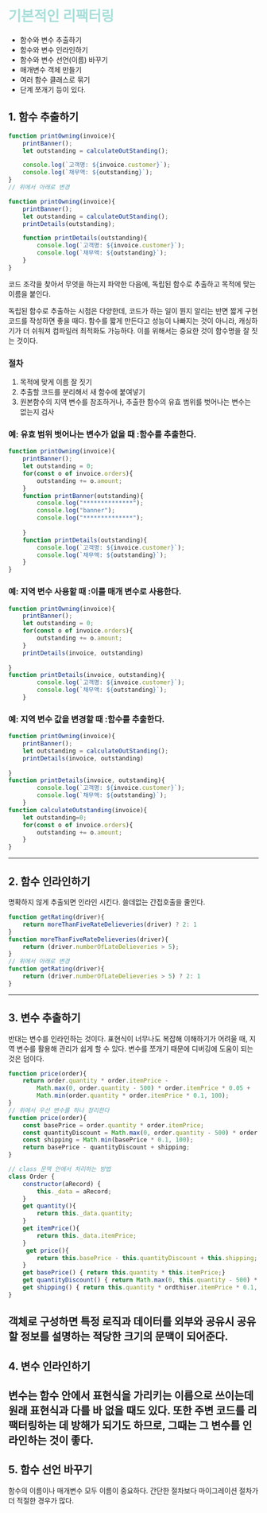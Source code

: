 
<h1 style="color: #A9DFDA">기본적인 리팩터링</h1>

- 함수와 변수 추출하기
- 함수와 변수 인라인하기
- 함수와 변수 선언(이름) 바꾸기
- 매개변수 객체 만들기
- 여러 함수 클래스로 묶기
- 단계 쪼개기 등이 있다.

## 1. 함수 추출하기

```javascript
function printOwning(invoice){
    printBanner();
    let outstanding = calculateOutStanding();

    console.log(`고객명: ${invoice.customer}`);
    console.log(`채무액: ${outstanding}`);
}
// 위에서 아래로 변경

function printOwning(invoice){
    printBanner();
    let outstanding = calculateOutStanding();
    printDetails(outstanding);

    function printDetails(outstanding){
        console.log(`고객명: ${invoice.customer}`);
        console.log(`채무액: ${outstanding}`);
    }
}
```
코드 조각을 찾아서 무엇을 하는지 파악한 다음에, 독립된 함수로 추출하고 목적에 맞는 이름을 붙인다. 

독립된 함수로 추출하는 시점은 다양한데, 코드가 하는 일이 뭔지 알리는 반면 짧게 구현 코드를 작성하면 좋을 때다. 함수를 짧게 만든다고 성능이 나빠지는 것이 아니라, 캐싱하기가 더 쉬워져 컴파일러 최적화도 가능하다. 이를 위해서는 중요한 것이 함수명을 잘 짓는 것이다. 

### 절차
1. 목적에 맞게 이름 잘 짓기
2. 추출할 코드를 분리해서 새 함수에 붙여넣기
3. 원본함수의 지역 변수를 참조하거나, 추출한 함수의 유효 범위를 벗어나는 변수는 없는지 검사

### 예: 유효 범위 벗어나는 변수가 없을 때 :함수를 추출한다.
```javascript
function printOwning(invoice){
    printBanner();
    let outstanding = 0;
    for(const o of invoice.orders){
        outstanding += o.amount;
    }
    function printBanner(outstanding){
        console.log("**************");
        console.log("banner");
        console.log("**************");
        
    }
    function printDetails(outstanding){
        console.log(`고객명: ${invoice.customer}`);
        console.log(`채무액: ${outstanding}`);
    }
}
```


### 예: 지역 변수 사용할 때 :이를 매개 변수로 사용한다.
```javascript
function printOwning(invoice){
    printBanner();
    let outstanding = 0;
    for(const o of invoice.orders){
        outstanding += o.amount;
    }
    printDetails(invoice, outstanding)
    
}
function printDetails(invoice, outstanding){
        console.log(`고객명: ${invoice.customer}`);
        console.log(`채무액: ${outstanding}`);
    }
```

### 예: 지역 변수 값을 변경할 때 :함수를 추출한다.
```javascript
function printOwning(invoice){
    printBanner();
    let outstanding = calculateOutStanding();
    printDetails(invoice, outstanding)
    
}
function printDetails(invoice, outstanding){
        console.log(`고객명: ${invoice.customer}`);
        console.log(`채무액: ${outstanding}`);
    }
function calculateOutstanding(invoice){
    let outstanding=0;
    for(const o of invoice.orders){
        outstanding += o.amount;
    }
}
```

---
## 2. 함수 인라인하기
명확하지 않게 추출되면 인라인 시킨다. 쓸데없는 간접호출을 줄인다.
```javascript
function getRating(driver){
    return moreThanFiveRateDelieveries(driver) ? 2: 1
}
function moreThanFiveRateDelieveries(driver){
    return (driver.numberOfLateDelieveries > 5);
}
// 위에서 아래로 변경
function getRating(driver){
    return (driver.numberOfLateDelieveries > 5) ? 2: 1
}

```
---
## 3. 변수 추출하기
반대는 변수를 인라인하는 것이다.
표현식이 너무나도 복잡해 이해하기가 어려울 때, 지역 변수를 활용해 관리가 쉽게 할 수 있다. 변수를 쪼개기 때문에 디버깅에 도움이 되는 것은 덤이다.

```javascript
function price(order){
    return order.quantity * order.itemPrice - 
        Math.max(0, order.quantity - 500) * order.itemPrice * 0.05 +
        Math.min(order.quantity * order.itemPrice * 0.1, 100);
}
// 위에서 우선 변수를 하나 정리한다
function price(order){
    const basePrice = order.quantity * order.itemPrice;
    const quantityDiscount = Math.max(0, order.quantity - 500) * order.itemPrice * 0.05;
    const shipping = Math.min(basePrice * 0.1, 100);
    return basePrice - quantityDiscount + shipping;
}

// class 문맥 안에서 처리하는 방법
class Order {
    constructor(aRecord) {
        this._data = aRecord;
    }
    get quantity(){
        return this._data.quantity;
    }
    get itemPrice(){
        return this._data.itemPrice;
    }
     get price(){
        return this.basePrice - this.quantityDiscount + this.shipping;
    }
    get basePrice() { return this.quantity * this.itemPrice;}
    get quantityDiscount() { return Math.max(0, this.quantity - 500) * this.itemPrice * 0.05;}
    get shipping() { return this.quantity * ordthiser.itemPrice * 0.1, 100;}
}

```
객체로 구성하면 특정 로직과 데이터를 외부와 공유시 공유할 정보를 설명하는 적당한 크기의 문맥이 되어준다.
---
## 4. 변수 인라인하기
변수는 함수 안에서 표현식을 가리키는 이름으로 쓰이는데 원래 표현식과 다를 바 없을 때도 있다. 또한 주변 코드를 리팩터링하는 데 방해가 되기도 하므로, 그때는 그 변수를 인라인하는 것이 좋다.
---
## 5. 함수 선언 바꾸기
함수의 이름이나 매개변수 모두 이름이 중요하다.
간단한 절차보다 마이그레이션 절차가 더 적절한 경우가 많다.